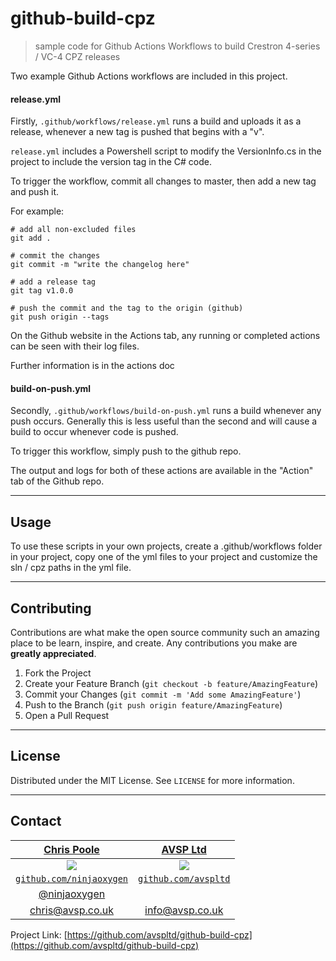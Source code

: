 # github-build-cpz

> sample code for Github Actions Workflows to build Crestron 4-series / VC-4 CPZ releases

Two example Github Actions workflows are included in this project.

#### release.yml

Firstly, `.github/workflows/release.yml` runs a build and uploads it as a release, whenever a new tag is pushed that begins with a "v".

`release.yml` includes a Powershell script to modify the VersionInfo.cs in the project to include the version tag in the C# code.

To trigger the workflow, commit all changes to master, then add a new tag and push it.

For example:

```
# add all non-excluded files
git add .

# commit the changes
git commit -m "write the changelog here"

# add a release tag
git tag v1.0.0

# push the commit and the tag to the origin (github)
git push origin --tags
```

On the Github website in the Actions tab, any running or completed actions can be seen with their log files.

Further information is in the actions doc

#### build-on-push.yml
Secondly, `.github/workflows/build-on-push.yml` runs a build whenever any push occurs.
Generally this is less useful than the second and will cause a build to occur whenever code is pushed.

To trigger this workflow, simply push to the github repo.

The output and logs for both of these actions are available in the "Action" tab of the Github repo.

---
## Usage

To use these scripts in your own projects, create a .github/workflows folder in your project, copy one of the yml files to your project and customize the sln / cpz paths in the yml file.

---
## Contributing

Contributions are what make the open source community such an amazing place to be learn, inspire, and create. Any contributions you make are **greatly appreciated**.

1. Fork the Project
2. Create your Feature Branch (`git checkout -b feature/AmazingFeature`)
3. Commit your Changes (`git commit -m 'Add some AmazingFeature'`)
4. Push to the Branch (`git push origin feature/AmazingFeature`)
5. Open a Pull Request

---
## License

Distributed under the MIT License. See `LICENSE` for more information.

---
## Contact

| <a href="https://www.avsp.co.uk/" target="_blank">**Chris Poole**</a> | <a href="https://www.avsp.co.uk/" target="_blank">**AVSP Ltd**</a> |
| :---: | :---: |
| [![](https://avatars1.githubusercontent.com/u/651218?s=180)](https://www.avsp.co.uk/) | [![](https://avatars0.githubusercontent.com/u/64958898?s=180)](https://www.avsp.co.uk/) |
| <a href="http://github.com/ninjaoxygen" target="_blank">`github.com/ninjaoxygen`</a> | <a href="http://github.com/avspltd" target="_blank">`github.com/avspltd`</a>
| [@ninjaoxygen](https://twitter.com/ninjaoxygen) |
| chris@avsp.co.uk | info@avsp.co.uk |


Project Link: [https://github.com/avspltd/github-build-cpz](https://github.com/avspltd/github-build-cpz)

